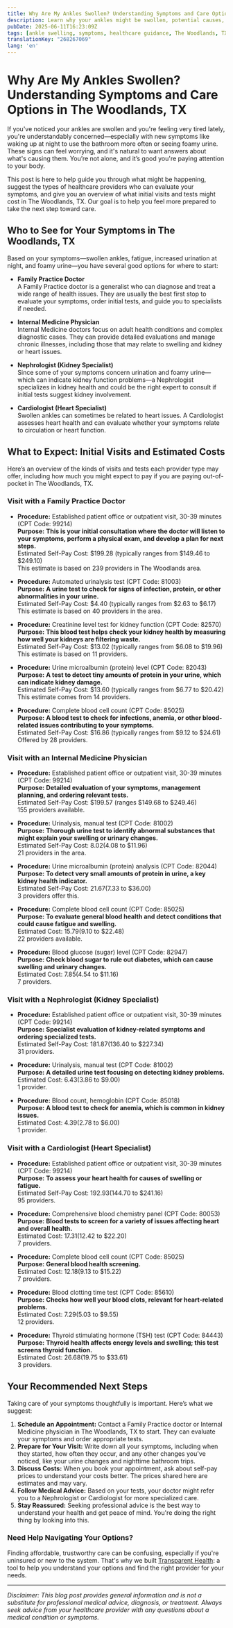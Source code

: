 ```yaml
---
title: Why Are My Ankles Swollen? Understanding Symptoms and Care Options in The Woodlands, TX  
description: Learn why your ankles might be swollen, potential causes, and find local healthcare options with estimated costs in The Woodlands, TX.  
pubDate: 2025-06-11T16:23:09Z
tags: [ankle swelling, symptoms, healthcare guidance, The Woodlands, TX, internal medicine, nephrology, family practice, cardiology]
translationKey: "268267069"
lang: 'en'
---
```


# Why Are My Ankles Swollen? Understanding Symptoms and Care Options in The Woodlands, TX

If you've noticed your ankles are swollen and you're feeling very tired lately, you're understandably concerned—especially with new symptoms like waking up at night to use the bathroom more often or seeing foamy urine. These signs can feel worrying, and it's natural to want answers about what's causing them. You’re not alone, and it’s good you're paying attention to your body.

This post is here to help guide you through what might be happening, suggest the types of healthcare providers who can evaluate your symptoms, and give you an overview of what initial visits and tests might cost in The Woodlands, TX. Our goal is to help you feel more prepared to take the next step toward care.

## Who to See for Your Symptoms in The Woodlands, TX

Based on your symptoms—swollen ankles, fatigue, increased urination at night, and foamy urine—you have several good options for where to start:

- **Family Practice Doctor**  
  A Family Practice doctor is a generalist who can diagnose and treat a wide range of health issues. They are usually the best first stop to evaluate your symptoms, order initial tests, and guide you to specialists if needed.

- **Internal Medicine Physician**  
  Internal Medicine doctors focus on adult health conditions and complex diagnostic cases. They can provide detailed evaluations and manage chronic illnesses, including those that may relate to swelling and kidney or heart issues.

- **Nephrologist (Kidney Specialist)**  
  Since some of your symptoms concern urination and foamy urine—which can indicate kidney function problems—a Nephrologist specializes in kidney health and could be the right expert to consult if initial tests suggest kidney involvement.

- **Cardiologist (Heart Specialist)**  
  Swollen ankles can sometimes be related to heart issues. A Cardiologist assesses heart health and can evaluate whether your symptoms relate to circulation or heart function.

## What to Expect: Initial Visits and Estimated Costs

Here’s an overview of the kinds of visits and tests each provider type may offer, including how much you might expect to pay if you are paying out-of-pocket in The Woodlands, TX.

### Visit with a Family Practice Doctor

- **Procedure:** Established patient office or outpatient visit, 30-39 minutes (CPT Code: 99214)  
  **Purpose:** **This is your initial consultation where the doctor will listen to your symptoms, perform a physical exam, and develop a plan for next steps.**  
  Estimated Self-Pay Cost: $199.28 (typically ranges from $149.46 to $249.10)  
  This estimate is based on 239 providers in The Woodlands area.

- **Procedure:** Automated urinalysis test (CPT Code: 81003)  
  **Purpose:** **A urine test to check for signs of infection, protein, or other abnormalities in your urine.**  
  Estimated Self-Pay Cost: $4.40 (typically ranges from $2.63 to $6.17)  
  This estimate is based on 40 providers in the area.

- **Procedure:** Creatinine level test for kidney function (CPT Code: 82570)  
  **Purpose:** **This blood test helps check your kidney health by measuring how well your kidneys are filtering waste.**  
  Estimated Self-Pay Cost: $13.02 (typically ranges from $6.08 to $19.96)  
  This estimate is based on 11 providers.

- **Procedure:** Urine microalbumin (protein) level (CPT Code: 82043)  
  **Purpose:** **A test to detect tiny amounts of protein in your urine, which can indicate kidney damage.**  
  Estimated Self-Pay Cost: $13.60 (typically ranges from $6.77 to $20.42)  
  This estimate comes from 14 providers.

- **Procedure:** Complete blood cell count (CPT Code: 85025)  
  **Purpose:** **A blood test to check for infections, anemia, or other blood-related issues contributing to your symptoms.**  
  Estimated Self-Pay Cost: $16.86 (typically ranges from $9.12 to $24.61)  
  Offered by 28 providers.

### Visit with an Internal Medicine Physician

- **Procedure:** Established patient office or outpatient visit, 30-39 minutes (CPT Code: 99214)  
  **Purpose:** **Detailed evaluation of your symptoms, management planning, and ordering relevant tests.**  
  Estimated Self-Pay Cost: $199.57 (ranges $149.68 to $249.46)  
  155 providers available.

- **Procedure:** Urinalysis, manual test (CPT Code: 81002)  
  **Purpose:** **Thorough urine test to identify abnormal substances that might explain your swelling or urinary changes.**  
  Estimated Self-Pay Cost: $8.02 ($4.08 to $11.96)  
  21 providers in the area.

- **Procedure:** Urine microalbumin (protein) analysis (CPT Code: 82044)  
  **Purpose:** **To detect very small amounts of protein in urine, a key kidney health indicator.**  
  Estimated Self-Pay Cost: $21.67 ($7.33 to $36.00)  
  3 providers offer this.

- **Procedure:** Complete blood cell count (CPT Code: 85025)  
  **Purpose:** **To evaluate general blood health and detect conditions that could cause fatigue and swelling.**  
  Estimated Cost: $15.79 ($9.10 to $22.48)  
  22 providers available.

- **Procedure:** Blood glucose (sugar) level (CPT Code: 82947)  
  **Purpose:** **Check blood sugar to rule out diabetes, which can cause swelling and urinary changes.**  
  Estimated Cost: $7.85 ($4.54 to $11.16)  
  7 providers.

### Visit with a Nephrologist (Kidney Specialist)

- **Procedure:** Established patient office or outpatient visit, 30-39 minutes (CPT Code: 99214)  
  **Purpose:** **Specialist evaluation of kidney-related symptoms and ordering specialized tests.**  
  Estimated Self-Pay Cost: $181.87 ($136.40 to $227.34)  
  31 providers.

- **Procedure:** Urinalysis, manual test (CPT Code: 81002)  
  **Purpose:** **A detailed urine test focusing on detecting kidney problems.**  
  Estimated Cost: $6.43 ($3.86 to $9.00)  
  1 provider.

- **Procedure:** Blood count, hemoglobin (CPT Code: 85018)  
  **Purpose:** **A blood test to check for anemia, which is common in kidney issues.**  
  Estimated Cost: $4.39 ($2.78 to $6.00)  
  1 provider.

### Visit with a Cardiologist (Heart Specialist)

- **Procedure:** Established patient office or outpatient visit, 30-39 minutes (CPT Code: 99214)  
  **Purpose:** **To assess your heart health for causes of swelling or fatigue.**  
  Estimated Self-Pay Cost: $192.93 ($144.70 to $241.16)  
  95 providers.

- **Procedure:** Comprehensive blood chemistry panel (CPT Code: 80053)  
  **Purpose:** **Blood tests to screen for a variety of issues affecting heart and overall health.**  
  Estimated Cost: $17.31 ($12.42 to $22.20)  
  7 providers.

- **Procedure:** Complete blood cell count (CPT Code: 85025)  
  **Purpose:** **General blood health screening.**  
  Estimated Cost: $12.18 ($9.13 to $15.22)  
  7 providers.

- **Procedure:** Blood clotting time test (CPT Code: 85610)  
  **Purpose:** **Checks how well your blood clots, relevant for heart-related problems.**  
  Estimated Cost: $7.29 ($5.03 to $9.55)  
  12 providers.

- **Procedure:** Thyroid stimulating hormone (TSH) test (CPT Code: 84443)  
  **Purpose:** **Thyroid health affects energy levels and swelling; this test screens thyroid function.**  
  Estimated Cost: $26.68 ($19.75 to $33.61)  
  3 providers.

## Your Recommended Next Steps

Taking care of your symptoms thoughtfully is important. Here’s what we suggest:

1. **Schedule an Appointment:** Contact a Family Practice doctor or Internal Medicine physician in The Woodlands, TX to start. They can evaluate your symptoms and order appropriate tests.
2. **Prepare for Your Visit:** Write down all your symptoms, including when they started, how often they occur, and any other changes you've noticed, like your urine changes and nighttime bathroom trips.
3. **Discuss Costs:** When you book your appointment, ask about self-pay prices to understand your costs better. The prices shared here are estimates and may vary.
4. **Follow Medical Advice:** Based on your tests, your doctor might refer you to a Nephrologist or Cardiologist for more specialized care.
5. **Stay Reassured:** Seeking professional advice is the best way to understand your health and get peace of mind. You're doing the right thing by looking into this.

### Need Help Navigating Your Options?

Finding affordable, trustworthy care can be confusing, especially if you're uninsured or new to the system. That's why we built [Transparent Health](https://transparenthealth.ai): a tool to help you understand your options and find the right provider for your needs. 

---

*Disclaimer: This blog post provides general information and is not a substitute for professional medical advice, diagnosis, or treatment. Always seek advice from your healthcare provider with any questions about a medical condition or symptoms.*
